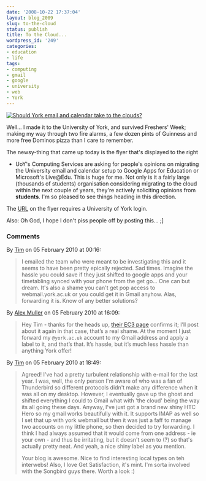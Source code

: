 ```yaml
---
date: '2008-10-22 17:37:04'
layout: blog_2009
slug: to-the-cloud
status: publish
title: To the Cloud...
wordpress_id: '249'
categories:
- education
- life
tags:
- computing
- gmail
- google
- university
- web
- York
---
```


[![Should York email and calendar take to the clouds?](http://s3.amazonaws.com/alexmuller/static/blog/2008-10-22-yorkcloud.jpg)](http://s3.amazonaws.com/alexmuller/static/blog/2008-10-22-yorkcloud.jpg)

Well... I made it to the University of York, and survived Freshers' Week;
making my way through two fire alarms, a few dozen pints of Guinness and more
free Dominos pizza than I care to remember.

The newsy-thing that came up today is the flyer that's displayed to the right
- UoY's Computing Services are asking for people's opinions on migrating the
University email and calendar setup to Google Apps for Education or
Microsoft's Live@Edu. This is huge for me. Not only is it a fairly large
(thousands of students) organisation considering migrating to the cloud within
the next couple of years, they're actively soliciting opinions from
**students**. I'm so pleased to see things heading in this direction.

The [URL](http://www.york.ac.uk/taketotheclouds/) on the flyer requires a
University of York login.

Also: Oh God, I hope I don't piss people off by posting this... ;]

### Comments ###

By [Tim](http://hi.im/timsaunders) on 05 February 2010 at 00:16:

> I emailed the team who were meant to be investigating this and it seems to have
> been pretty epically rejected. Sad times. Imagine the hassle you could save if
> they just shifted to google apps and your timetabling synced with your phone
> from the get go... One can but dream. It's also a shame you can't get pop access
> to webmail.york.ac.uk or you could get it in Gmail anyhow. Alas, forwarding it
> is. Know of any better solutions?

By [Alex Muller](http://alex.mullr.net/blog/) on 05 February 2010 at 16:09:

> Hey Tim - thanks for the heads up,
> [their EC3 page](http://www.york.ac.uk/services/cserv/offdocs/projects.yrk/ec3/)
> confirms it; I’ll post about it again in that
> case, that’s a real shame. At the moment I just forward my
> <code>@york.ac.uk</code> account to my Gmail address and apply a label to it,
> and that’s that. It’s hassle, but it’s much less hassle than anything York offer!

By [Tim](http://hi.im/timsaunders) on 05 February 2010 at 18:49:

> Agreed! I've had a pretty turbulent relationship with e-mail for the last year.
> I was, well, the only person I'm aware of who was a fan of Thunderbird so
> different protocols didn't make any difference when it was all on my desktop.
> However, I eventually gave up the ghost and shifted everything I could to Gmail
> what with 'the cloud' being the way its all going these days. Anyway, I've just
> got a brand new shiny HTC Hero so my gmail works beautifully with it. It
> supports IMAP as well so I set that up with york webmail but then it was just a
> faff to manage two accounts on my little phone, so then decided to try
> forwarding. I think I had always assumed that it would come from one address -
> ie your own - and thus be irritating, but it doesn't seem to (?) so that's
> actually pretty neat. And yeah, a nice shiny label as you mention.
> 
> Your blog is awesome. Nice to find interesting local types on teh interwebs!
> Also, I love Get Satisfaction, it's mint. I'm sorta involved with the Songbird
> guys there. Worth a look :)
